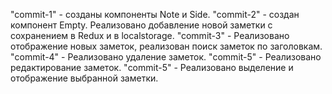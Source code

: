 "commit-1" - созданы компоненты Note и Side.
"commit-2" - создан компонент Empty. Реализовано добавление новой заметки с сохранением в Redux и в localstorage.
"commit-3" - Реализовано отображение новых заметок, реализован поиск заметок по заголовкам.
"commit-4" - Реализовано удаление заметок.
"commit-5" - Реализовано редактирование заметок.
"commit-5" - Реализовано выделение и отображение выбранной заметки.